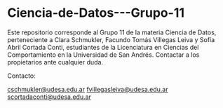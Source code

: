 # Ciencia-de-Datos---Grupo-11

Este repositorio corresponde al Grupo 11 de la materia Ciencia de Datos, perteneciente a Clara Schmukler, Facundo Tomás Villegas Leiva y Sofía Abril Cortada Conti, estudiantes de la Licenciatura en Ciencias del Comportamiento en la Universidad de San Andrés. Contactar a los propietarios ante cualquier duda.

Contacto:

cschmukler@udesa.edu.ar
fvillegasleiva@udesa.edu.ar
scortadaconti@udesa.edu.ar
